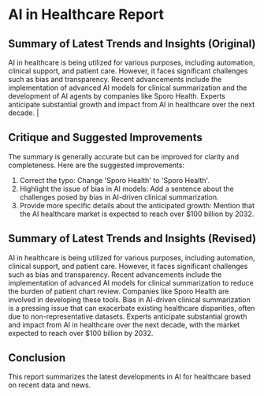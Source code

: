 
# AI in Healthcare Report

## Summary of Latest Trends and Insights (Original)
AI in healthcare is being utilized for various purposes, including automation, clinical support, and patient care. However, it faces significant challenges such as bias and transparency. Recent advancements include the implementation of advanced AI models for clinical summarization and the development of AI agents by companies like Sporo Health. Experts anticipate substantial growth and impact from AI in healthcare over the next decade. |

## Critique and Suggested Improvements
The summary is generally accurate but can be improved for clarity and completeness. Here are the suggested improvements:

1. Correct the typo: Change 'Sporo Health' to 'Sporo Health'.
2. Highlight the issue of bias in AI models: Add a sentence about the challenges posed by bias in AI-driven clinical summarization.
3. Provide more specific details about the anticipated growth: Mention that the AI healthcare market is expected to reach over $100 billion by 2032.

## Summary of Latest Trends and Insights (Revised)
AI in healthcare is being utilized for various purposes, including automation, clinical support, and patient care. However, it faces significant challenges such as bias and transparency. Recent advancements include the implementation of advanced AI models for clinical summarization to reduce the burden of patient chart review. Companies like Sporo Health are involved in developing these tools. Bias in AI-driven clinical summarization is a pressing issue that can exacerbate existing healthcare disparities, often due to non-representative datasets. Experts anticipate substantial growth and impact from AI in healthcare over the next decade, with the market expected to reach over $100 billion by 2032.

## Conclusion
This report summarizes the latest developments in AI for healthcare based on recent data and news.
    
